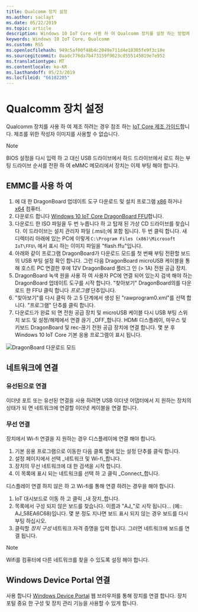 ```yaml
---
title: Qualcomm 장치 설정
ms.author: saclayt
ms.date: 05/22/2019
ms.topic: article
description: Windows 10 IoT Core 사용 하 여 Qualcomm 장치를 설정 하는 방법에 알아봅니다.
keywords: Windows 10 IoT Core, Qualcomm
ms.custom: RS5
ms.openlocfilehash: 949c5af00f48b4c2049e711d4e18385fe9f3c18e
ms.sourcegitcommit: 8aadc776da7b473159f9023cd555145819e7e952
ms.translationtype: MT
ms.contentlocale: ko-KR
ms.lasthandoff: 05/23/2019
ms.locfileid: "66182205"
---
```

# <a name="setting-up-a-qualcomm-device"></a>Qualcomm 장치 설정

Qualcomm 장치를 사용 하 여 제조 하려는 경우 참조 하는 [IoT Core 제조 가이드](https://docs.microsoft.com/en-us/windows-hardware/manufacture/iot/iot-core-manufacturing-guide)합니다. 제조를 위한 작성자 이미지를 사용할 수 없습니다.

> [!NOTE]
> BIOS 설정을 다시 입력 하 고 대신 USB 드라이브에서 하드 드라이브에서 로드 하는 부팅 드라이브 순서를 전환 하 여 eMMC 메모리에서 장치는 이제 부팅 해야 합니다.

## <a name="using-emmc"></a>EMMC를 사용 하 여

1. 에 대 한 DragonBoard 업데이트 도구 다운로드 및 설치 프로그램 [x86](https://developer.qualcomm.com/download/db410c/windows-10-iot-update-tool-dragonboard-410c-x86.zip) 하거나 [x64](https://developer.qualcomm.com/download/db410c/windows-10-iot-update-tool-dragonboard-410c-x64.zip) 컴퓨터.
2. 다운로드 합니다 [Windows 10 IoT Core DragonBoard FFU](https://developer.microsoft.com/en-us/windows/iot/Downloads)합니다.
3. 다운로드 한 ISO 파일을 두 번 누릅니다 하 고 탑재 된 가상 CD 드라이브를 찾습니다. 이 드라이브는 설치 관리자 파일 (.msi);에 포함 됩니다. 두 번 클릭 합니다. 새 디렉터리 아래에 있는 PC에 이렇게 `C:\Program Files (x86)\Microsoft IoT\FFU\` 에서 표시 하는 이미지 파일을 "flash.ffu"입니다.
4. 아래와 같이 프로그램 DragonBoard가 다운로드 모드를 첫 번째 부팅 전환할 보드의 USB 부팅 설정 확인 합니다. 그런 다음 DragonBoard microUSB 케이블을 통해 호스트 PC 연결한 후에 12V DragonBoard 플러그 인 (> 1A) 전원 공급 장치.
5. DragonBoard 녹색 원을 사용 하 여 사용자 PC에 연결 되어 있는지 검색 해야 하는 DragonBoard 업데이트 도구를 시작 합니다. "찾아보기" DragonBoard의를 다운로드 한 FFU 클릭 합니다 _프로그램_ 단추입니다.
6. "찾아보기"를 다시 클릭 하 고 5 단계에서 생성 된 "rawprogram0.xml"를 선택 합니다. "프로그램" 단추를 클릭 합니다.
7. 다운로드가 완료 되 면 전원 공급 장치 및 microUSB 케이블 다시 USB 부팅 스위치 보드 및 설정/해제에서 연결 끊기 _OFF_합니다. HDMI 디스플레이, 마우스 및 키보드 DragonBoard 및 rec-끊기 전원 공급 장치에 연결 합니다. 몇 분 후 Windows 10 IoT Core 기본 응용 프로그램이 표시 됩니다. 

![DragonBoard 다운로드 모드](../media/DeviceSetup/db1.png)

## <a name="connect-to-a-network"></a>네트워크에 연결

### <a name="wired-connection"></a>유선된으로 연결
이더넷 포트 또는 유선된 연결을 사용 하려면 USB 이더넷 어댑터에서 지 원하는 장치의 상태가 되 면 네트워크에 연결할 이더넷 케이블을 연결 합니다.

### <a name="wireless-connection"></a>무선 연결
장치에서 Wi-fi 연결을 지 원하는 경우 디스플레이에 연결 해야 합니다.

1. 기본 응용 프로그램으로 이동한 다음 클록 옆에 있는 설정 단추를 클릭 합니다.
2. 설정 페이지에서 선택 _네트워크 및 Wi-fi_합니다.
3. 장치의 무선 네트워크에 대 한 검색을 시작 합니다.
4. 이 목록에 표시 되는 네트워크를 선택 하 고 클릭 _Connect_합니다.

디스플레이 연결 하지 않은 하 고 Wi-fi를 통해 연결 하려는 경우을 해야 합니다.

1. IoT 대시보드로 이동 하 고 클릭 _내 장치_합니다.
2. 목록에서 구성 되지 않은 보드를 찾습니다. 이름과 "AJ_"로 시작 됩니다... (예:: AJ_58EA6C68)입니다. 몇 분 정도 지나면 보드 표시 되지 않는 경우 보드를 다시 부팅 하십시오.
3. 클릭할 _장치 구성_ 네트워크 자격 증명을 입력 합니다. 그러면 네트워크에 보드를 연결 됩니다.

> [!NOTE]
> Wifi를 컴퓨터에 다른 네트워크를 찾을 수 있도록 설정 해야 합니다.

## <a name="connect-to-windows-device-portal"></a>Windows Device Portal 연결

사용 합니다 [Windows Device Portal](../manage-your-device/DevicePortal.md) 웹 브라우저를 통해 장치를 연결 합니다. 장치 포털 중요 한 구성 및 장치 관리 기능을 사용할 수 있게 합니다. 



